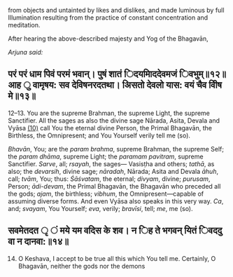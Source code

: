 from objects and untainted by likes and dislikes, and made luminous by full Illumination resulting from the practice of constant concentration and meditation.

After hearing the above-described majesty and Yog of the Bhagavān,

*Arjuna said:*

## परं परं धाम पिवं परमं भवान्। पुषं शातं िदयमािददेवमजं िवभुम्॥१२॥ आह ु वामृषय: सव देविषनरदतथा। अिसतो देवलो यास: वयं चैव वीिष मे॥१३॥

12–13. You are the supreme Brahman, the supreme Light, the supreme Sanctifier. All the sages as also the divine sage Nārada, Asita, Devala and Vyāsa [\(10\)](#page--1-0) call You the eternal divine Person, the Primal Bhagavān, the Birthless, the Omnipresent; and You Yourself verily tell me (so).

*Bhavān*, You; are the *param brahma*, supreme Brahman, the supreme Self; the *param dhāma*, supreme Light; the *paramam pavitram*, supreme Sanctifier. *Sarve*, all; *rsayah*, the sages— Vasisṭha and others; *tathā*, as also; the *devarsih*, divine sage; *nāradah*, Nārada; Asita and Devala *āhuh*, call; *tvām*, You; thus: *Śāśvatam*, the eternal; *divyam*, divine; *purusam*, Person; *ādi-devam*, the Primal Bhagavān, the Bhagavān who preceded all the gods; *ajam*, the birthless; *vibhum*, the Omnipresent—capable of assuming diverse forms. And even Vyāsa also speaks in this very way. *Ca*, and; *svayam*, You Yourself; *eva*, verily; *bravīsi*, tell; *me*, me (so).

## सवमेतदत ृ ं मये यम वदिस के शव। न िह ते भगवन् यितं िवददु वा न दानवा:॥१४॥

14. O Keshava, I accept to be true all this which You tell me. Certainly, O Bhagavān, neither the gods nor the demons